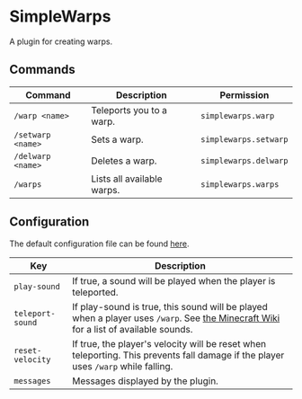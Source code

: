 # SimpleWarps

A plugin for creating warps.

## Commands

|Command|Description|Permission|
|-------|-----------|----------|
|`/warp <name>`|Teleports you to a warp.|`simplewarps.warp`|
|`/setwarp <name>`|Sets a warp.|`simplewarps.setwarp`|
|`/delwarp <name>`|Deletes a warp.|`simplewarps.delwarp`|
|`/warps`|Lists all available warps.|`simplewarps.warps`|

## Configuration

The default configuration file can be found [here](https://github.com/Meeples10/SimpleWarps/blob/master/src/main/resources/config.yml).

|Key|Description|
|---|-----------|
|`play-sound`|If true, a sound will be played when the player is teleported.|
|`teleport-sound`|If play-sound is true, this sound will be played when a player uses `/warp`. See [the Minecraft Wiki](https://minecraft.fandom.com/wiki/Sounds.json#Sound_events) for a list of available sounds.|
|`reset-velocity`|If true, the player's velocity will be reset when teleporting. This prevents fall damage if the player uses `/warp` while falling.|
|`messages`|Messages displayed by the plugin.|
